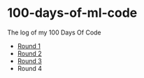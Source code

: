 # 100-days-of-ml-code

The log of my 100 Days Of Code 

- [Round 1](https://github.com/sushtend/100-days-of-ml-code/blob/master/R1.md)
- [Round 2](https://github.com/sushtend/100-days-of-ml-code/blob/master/R2.md)
- [Round 3](https://github.com/sushtend/100-days-of-ml-code/blob/master/R3.md)
- Round 4
